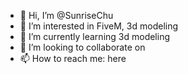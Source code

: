 - 👋 Hi, I’m @SunriseChu
- 👀 I’m interested in FiveM, 3d modeling
- 🌱 I’m currently learning 3d modeling
- 💞️ I’m looking to collaborate on 
- 📫 How to reach me: here

<!---
SunriseChu/SunriseChu is a ✨ special ✨ repository because its `README.md` (this file) appears on your GitHub profile.
You can click the Preview link to take a look at your changes.
--->
